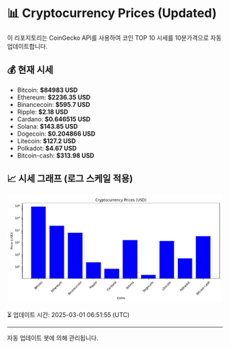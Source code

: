 
# 📊 Cryptocurrency Prices (Updated)

이 리포지토리는 CoinGecko API를 사용하여 코인 TOP 10 시세를 10분가격으로 자동 업데이트합니다.

## 💰 현재 시세
- Bitcoin: **$84983 USD**
- Ethereum: **$2236.35 USD**
- Binancecoin: **$595.7 USD**
- Ripple: **$2.18 USD**
- Cardano: **$0.646515 USD**
- Solana: **$143.85 USD**
- Dogecoin: **$0.204866 USD**
- Litecoin: **$127.2 USD**
- Polkadot: **$4.67 USD**
- Bitcoin-cash: **$313.98 USD**

## 📈 시세 그래프 (로그 스케일 적용)
![Crypto Prices](crypto_prices.png)

⏳ 업데이트 시간: 2025-03-01 06:51:55 (UTC)

---
자동 업데이트 봇에 의해 관리됩니다.
